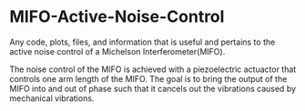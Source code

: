 # MIFO-Active-Noise-Control
Any code, plots, files, and information that is useful and pertains to the active noise control of a Michelson Interferometer(MIFO).

The noise control of the MIFO is achieved with a piezoelectric actuactor that controls one arm length of the MIFO. The goal is to bring the output of the MIFO into and out of phase such that it cancels out the vibrations caused by mechanical vibrations.
